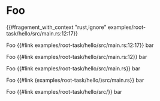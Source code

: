 <!--
     Copyright 2024, Colias Group, LLC

     SPDX-License-Identifier: CC-BY-SA-4.0
-->

# Foo

{{#fragement_with_context "rust,ignore" examples/root-task/hello/src/main.rs:12:17}}

Foo {{#link examples/root-task/hello/src/main.rs:12:17}} bar

Foo {{#link examples/root-task/hello/src/main.rs:12}} bar

Foo {{#link examples/root-task/hello/src/main.rs}} bar

Foo {{#link (examples/root-task/hello/)src/main.rs}} bar

Foo {{#link examples/root-task/hello/src/}} bar
